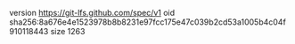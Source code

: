 version https://git-lfs.github.com/spec/v1
oid sha256:8a676e4e1523978b8b8231e97fcc175e47c039b2cd53a1005b4c04f910118443
size 1263
